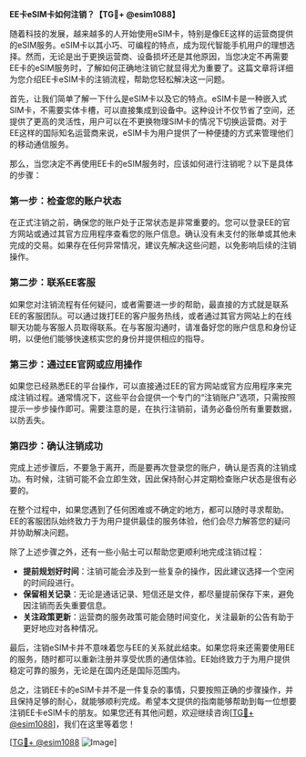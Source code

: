 **EE卡eSIM卡如何注销？【TG💪+ @esim1088】**

随着科技的发展，越来越多的人开始使用eSIM卡，特别是像EE这样的运营商提供的eSIM服务。eSIM卡以其小巧、可编程的特点，成为现代智能手机用户的理想选择。然而，无论是出于更换运营商、设备损坏还是其他原因，当您决定不再需要EE卡的eSIM服务时，了解如何正确地注销它就显得尤为重要了。这篇文章将详细为您介绍EE卡eSIM卡的注销流程，帮助您轻松解决这一问题。

首先，让我们简单了解一下什么是eSIM卡以及它的特点。eSIM卡是一种嵌入式SIM卡，不需要实体卡槽，可以直接集成到设备中。这种设计不仅节省了空间，还提供了更高的灵活性，用户可以在不更换物理SIM卡的情况下切换运营商。对于EE这样的国际知名运营商来说，eSIM卡为用户提供了一种便捷的方式来管理他们的移动通信服务。

那么，当您决定不再使用EE卡的eSIM服务时，应该如何进行注销呢？以下是具体的步骤：

### 第一步：检查您的账户状态

在正式注销之前，确保您的账户处于正常状态是非常重要的。您可以登录EE的官方网站或通过其官方应用程序查看您的账户信息。确认没有未支付的账单或其他未完成的交易。如果存在任何异常情况，建议先解决这些问题，以免影响后续的注销操作。

### 第二步：联系EE客服

如果您对注销流程有任何疑问，或者需要进一步的帮助，最直接的方式就是联系EE的客服团队。可以通过拨打EE的客户服务热线，或者通过其官方网站上的在线聊天功能与客服人员取得联系。在与客服沟通时，请准备好您的账户信息和身份证明，以便他们能够快速核实您的身份并提供相应的指导。

### 第三步：通过EE官网或应用操作

如果您已经熟悉EE的平台操作，可以直接通过EE的官方网站或官方应用程序来完成注销过程。通常情况下，这些平台会提供一个专门的“注销账户”选项，只需按照提示一步步操作即可。需要注意的是，在执行注销前，请务必备份所有重要数据，以防丢失。

### 第四步：确认注销成功

完成上述步骤后，不要急于离开，而是要再次登录您的账户，确认是否真的注销成功。有时候，注销可能不会立即生效，因此保持耐心并定期检查账户状态是很有必要的。

在整个过程中，如果您遇到了任何困难或不确定的地方，都可以随时寻求帮助。EE的客服团队始终致力于为用户提供最佳的服务体验，他们会尽力解答您的疑问并协助解决问题。

除了上述步骤之外，还有一些小贴士可以帮助您更顺利地完成注销过程：

- **提前规划好时间**：注销可能会涉及到一些复杂的操作，因此建议选择一个空闲的时间段进行。
- **保留相关记录**：无论是通话记录、短信还是文件，都尽量提前保存下来，避免因注销而丢失重要信息。
- **关注政策更新**：运营商的服务政策可能会随时间变化，关注最新的公告有助于更好地应对各种情况。

最后，注销eSIM卡并不意味着您与EE的关系就此结束。如果您将来还需要使用EE的服务，随时都可以重新注册并享受优质的通信体验。EE始终致力于为用户提供稳定可靠的服务，无论是在国内还是国际范围内。

总之，注销EE卡的eSIM卡并不是一件复杂的事情，只要按照正确的步骤操作，并且保持足够的耐心，就能够顺利完成。希望本文提供的指南能够帮助到每一位想要注销EE卡eSIM卡的朋友。如果您还有其他问题，欢迎继续咨询[[TG💪+ @esim1088](https://t.me/s/esim1088)]，我们在这里等着您！

[[TG💪+ @esim1088](https://t.me/s/esim1088) ![Image](https://i.postimg.cc/4NQfJmqS/Snipaste-2025-05-13-00-14-12.png)]